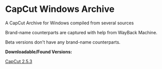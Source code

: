 # CapCut Windows Archive
A CapCut Archive for Windows compiled from several sources

Brand-name counterparts are captured with help from WayBack Machine.

Beta versions don't have any brand-name counterparts.

**Downloadable/Found Versions:**

[CapCut 2.5.3](https://lf16-capcut.faceulv.com/obj/capcutpc-packages-us/packages/CapCut_2_5_3_801_capcutpc_0_creatortool.exe)
